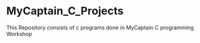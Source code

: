 # MyCaptain_C_Projects
This Repository consists of c programs done in MyCaptain C programming Workshop
